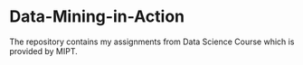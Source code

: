 # Data-Mining-in-Action
The repository contains my assignments from Data Science Course which is provided by MIPT.
